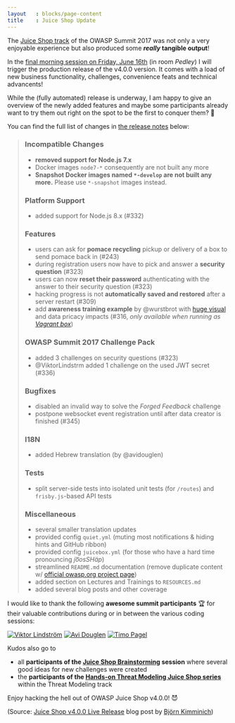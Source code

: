 ```yaml
---
layout   : blocks/page-content
title    : Juice Shop Update
---
```


The
[Juice Shop track](https://owaspsummit.org/Working-Sessions/Juice-Shop/)
of the OWASP Summit 2017 was not only a very enjoyable experience but
also produced some **_really_ tangible output**!

In the
[final morning session on Friday, June 16th](https://owaspsummit.org/Working-Sessions/Juice-Shop/Juice-Shop-Release.html)
(in room _Pedley_) I will trigger the production release of the v4.0.0
version. It comes with a load of new business functionality, challenges,
convenience feats and technical advancents!

While the (fully automated) release is underway, I am happy to give an
overview of the newly added features and maybe some participants already
want to try them out right on the spot to be the first to conquer them?
🥇

You can find the full list of changes in
[the release notes](https://github.com/bkimminich/juice-shop/releases)
below:

> ### Incompatible Changes
>
> * **removed support for Node.js 7.x**
> * Docker images `node7-*` consequently are not built any more
> * **Snapshot Docker images named `*-develop` are not built any more.**
>   Please use `*-snapshot` images instead.
>
> ### Platform Support
>
> * added support for Node.js 8.x (#332)
>
> ### Features
>
> * users can ask for **pomace recycling** pickup or delivery of a box
>   to send pomace back in (#243)
> * during registration users now have to pick and answer a **security
>   question** (#323)
> * users can now **reset their password** authenticating with the
>   answer to their security question (#323)
> * hacking progress is not **automatically saved and restored** after a
>   server restart (#309)
> * add **awareness training example** by @wurstbrot with
>   [huge visual](https://gist.github.com/marcaube/692b5bdb99ba69b9b60f471d2721aa95)
>   and data pricacy impacts (#316, _only available when running as
>   [Vagrant box](https://github.com/bkimminich/juice-shop/blob/master/README.md#vagrant)_)
>
> ### OWASP Summit 2017 Challenge Pack
>
> * added 3 challenges on security questions (#323)
> * @ViktorLindstrm added 1 challenge on the used JWT secret (#336)
>
> ### Bugfixes
>
> * disabled an invalid way to solve the _Forged Feedback_ challenge
> * postpone websocket event registration until after data creator is finished (#345)
>
> ### I18N
>
> * added Hebrew translation (by @avidouglen)
>
> ### Tests
>
> * split server-side tests into isolated unit tests (for `/routes`) and
>   `frisby.js`-based API tests
>
> ### Miscellaneous
>
> * several smaller translation updates
> * provided config `quiet.yml` (muting most notifications & hiding hints and GitHub ribbon)
> * provided config `juicebox.yml` (for those who have a hard time pronouncing _jo͞osSHäp_)
> * streamlined `README.md` documentation (remove duplicate content w/
>   [official owasp.org project page](https://www.owasp.org/index.php/OWASP_Juice_Shop_Project))
> * added section on Lectures and Trainings to `RESOURCES.md`
> * added several blog posts and other coverage

I would like to thank the following **awesome summit participants** 🏆
for their valuable contributions during or in between the various coding
sessions:

[![Viktor Lindström](https://owaspgbgday.se/wp-content/uploads/2016/11/Viktor-229x300.jpg)](https://owaspsummit.org/Participants/ticket-24h/Viktor-Lindstrom.html)
[![Avi Douglen](https://media.licdn.com/mpr/mpr/shrinknp_200_200/AAEAAQAAAAAAAAkRAAAAJDkyZmFkMDRlLWMzZjAtNDk1Yy1hNDFiLTA2MTM2M2IzNzFhZA.jpg)](https://owaspsummit.org/Participants/ticket-24h-owasp/Avi-Douglen.html)
[![Timo Pagel](http://timo-pagel.de/assets/img/header-bg.jpg)](https://owaspsummit.org/Participants/ticket-24h-owasp/Timo-Pagel.html)

Kudos also go to
* all **participants of the
  [Juice Shop Brainstorming](https://owaspsummit.org/Working-Sessions/Juice-Shop/Juice-Shop-Brainstorming.html)
  session** where several good ideas for new challenges were created
* the **participants of the
  [Hands-on Threat Modeling Juice Shop series](https://owaspsummit.org/Working-Sessions/Threat-Model/index.html)**
  within the Threat Modeling track

Enjoy hacking the hell out of OWASP Juice Shop v4.0.0! 😈

(Source: [Juice Shop v4.0.0 Live Release](https://owaspsummit.org/2017/06/15/Juice-Shop-Live-Release-v4.html) blog post by [Björn Kimminich](https://owaspsummit.org/Participants/summit-editors/Bjoern-Kimminich.html))
